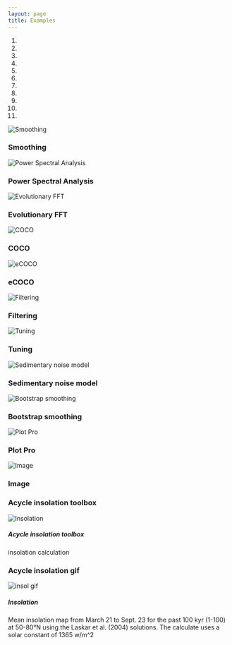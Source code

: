 ```yaml
---
layout: page
title: Examples
--- 
```



<section id = "project">
<div class ="heading">
</div>
<div id ="myCarousel" class="carousel slide text-center" data-ride="carousel">
    <ol class="carousel-indicators">
        <li data-target="#myCarousel" data-slide-to="0" class="active"></li>
        <li data-target="#myCarousel" data-slide-to="1"></li>
        <li data-target="#myCarousel" data-slide-to="2"></li>
        <li data-target="#myCarousel" data-slide-to="3"></li>
        <li data-target="#myCarousel" data-slide-to="4"></li>
        <li data-target="#myCarousel" data-slide-to="5"></li>
        <li data-target="#myCarousel" data-slide-to="6"></li>
        <li data-target="#myCarousel" data-slide-to="7"></li>
                <li data-target="#myCarousel" data-slide-to="8"></li>
                <li data-target="#myCarousel" data-slide-to="9"></li>
                <li data-target="#myCarousel" data-slide-to="10"></li>
    </ol>
        <div class="carousel-item">
            <img src="/images/Slide1.jpeg" alt= "Smoothing">
            <div class="carousel-caption">
            <h3> Smoothing </h3>
            </div>
        </div>    
        <div class="carousel-item">
            <img src="/images/Slide2.jpeg" alt= "Power Spectral Analysis">
            <div class="carousel-caption">
            <h3> Power Spectral Analysis </h3>
            </div>
        </div>        
        <div class="carousel-item">
            <img src="/images/Slide3.jpeg" alt= "Evolutionary FFT">
            <div class="carousel-caption">
            <h3>Evolutionary FFT</h3>
            </div>
        </div>
        <div class="carousel-item">
            <img src="/images/Slide4.jpeg" alt= "COCO">
            <div class="carousel-caption">
            <h3>COCO</h3>
            </div>
        </div>
        <div class="carousel-item">
            <img src="/images/Slide5.jpeg" alt= "eCOCO">
            <div class="carousel-caption">
            <h3>eCOCO</h3>
            </div>
        </div>
        <div class="carousel-item">
            <img src="/images/Slide6.jpeg" alt= "Filtering">
            <div class="carousel-caption">
            <h3>Filtering</h3>
            </div>
        </div>
        <div class="carousel-item">
            <img src="/images/Slide7.jpeg" alt= "Tuning">
            <div class="carousel-caption">
            <h3>Tuning</h3>
            </div>
        </div>
        <div class="carousel-item">
            <img src="/images/Slide8.jpeg" alt= "Sedimentary noise model">
            <div class="carousel-caption">
            <h3>Sedimentary noise model</h3>
            </div>
        </div>
        <div class="carousel-item">
            <img src="/images/Slide9.jpeg" alt= "Bootstrap smoothing">
            <div class="carousel-caption">
            <h3>Bootstrap smoothing</h3>
            </div>
        </div>
        <div class="carousel-item">
            <img src="/images/Slide11.jpeg" alt= "Plot Pro">
            <div class="carousel-caption">
            <h3>Plot Pro</h3>
            </div>
        </div>
        <div class="carousel-item">
            <img src="/images/Slide12.jpeg" alt= "Image">
            <div class="carousel-caption">
            <h3>Image</h3>
            </div>
        </div>
    <a class="carousel-control-prev" href="#myCarousel" data-slide="prev" role="button"> <span class="fa fa-arrow-left" id = "home"></span></a>
    <a class="carousel-control-next " href="#myCarousel" data-slide="next" role="button"> <span class="fa fa-arrow-right" id = "home"></span></a>
</div>
    <section id = "Setup">
        <div class ="divider"></div>
        <div class = "container">
            <div id = "imaging">
                <div class="heading">
                        <h3>Acycle insolation toolbox</h3>
                </div>
                <img src="images/2.acycle-insolationS.gif" alt ="Insolation">
                <h5> Acycle insolation toolbox</h5>
                <p> insolation calculation</p>
            </div>
        </div>
    </section>
    <section id = "inso">
        <div class ="divider"></div>
        <div class = "container">
            <div id = "imaging">
                <div class="heading">
                        <h3>Acycle insolation gif </h3>
                </div>
                <img src="images/Insol-t-1-100ka-day-80-264-lat-50-80-meandaily-La04.gif" alt ="insol gif">
                <h5 > Insolation </h5>
                <p>Mean insolation map from March 21 to Sept. 23 for the past 100 kyr (1-100) at 50-80°N using the Laskar et al. (2004) solutions. The calculate uses a solar constant of 1365 w/m^2</p>
            </div>
        </div>
    </section>
</section>

